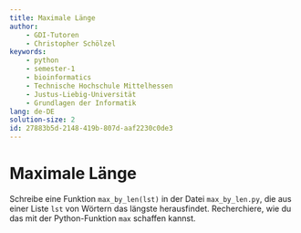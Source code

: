 ```yaml
---
title: Maximale Länge
author:
    - GDI-Tutoren
    - Christopher Schölzel
keywords:
    - python
    - semester-1
    - bioinformatics
    - Technische Hochschule Mittelhessen
    - Justus-Liebig-Universität
    - Grundlagen der Informatik
lang: de-DE
solution-size: 2
id: 27883b5d-2148-419b-807d-aaf2230c0de3
---
```


# Maximale Länge

Schreibe eine Funktion `max_by_len(lst)` in der Datei `max_by_len.py`, die aus einer Liste `lst` von Wörtern das längste herausfindet.
Recherchiere, wie du das mit der Python-Funktion `max` schaffen kannst.
